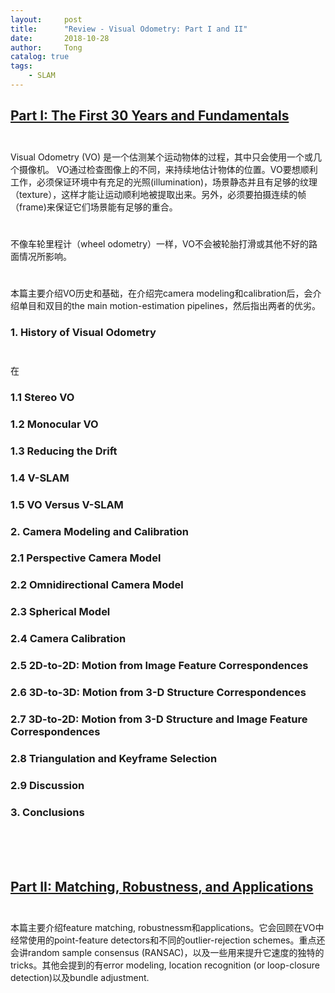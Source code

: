 ```yaml
---
layout:     post
title:      "Review - Visual Odometry: Part I and II"
date:       2018-10-28
author:     Tong
catalog: true
tags:
    - SLAM
---
```


## [Part I: The First 30 Years and Fundamentals][paper-part-1]

$$\quad$$ Visual Odometry (VO) 是一个估测某个运动物体的过程，其中只会使用一个或几个摄像机。 VO通过检查图像上的不同，来持续地估计物体的位置。VO要想顺利工作，必须保证环境中有充足的光照(illumination)，场景静态并且有足够的纹理（texture），这样才能让运动顺利地被提取出来。另外，必须要拍摄连续的帧（frame)来保证它们场景能有足够的重合。

$$\quad$$ 不像车轮里程计（wheel odometry）一样，VO不会被轮胎打滑或其他不好的路面情况所影响。

$$\quad$$ 本篇主要介绍VO历史和基础，在介绍完camera modeling和calibration后，会介绍单目和双目的the main motion-estimation pipelines，然后指出两者的优劣。

### 1. History of Visual Odometry

$$\quad$$ 在

### 1.1 Stereo VO

### 1.2 Monocular VO

### 1.3 Reducing the Drift

### 1.4 V-SLAM 

### 1.5 VO Versus V-SLAM

### 2. Camera Modeling and Calibration

### 2.1 Perspective Camera Model

### 2.2 Omnidirectional Camera Model

### 2.3 Spherical Model

### 2.4 Camera Calibration

### 2.5 2D-to-2D: Motion from Image Feature Correspondences

### 2.6 3D-to-3D: Motion from 3-D Structure Correspondences

### 2.7 3D-to-2D: Motion from 3-D Structure and Image Feature Correspondences

### 2.8 Triangulation and Keyframe Selection

### 2.9 Discussion

### 3. Conclusions


<br>
<br>
<br>

## [Part II: Matching, Robustness, and Applications][paper-part-2]

$$\quad$$ 本篇主要介绍feature matching, robustnessm和applications。它会回顾在VO中经常使用的point-feature detectors和不同的outlier-rejection schemes。重点还会讲random sample consensus (RANSAC)，以及一些用来提升它速度的独特的tricks。其他会提到的有error modeling, location recognition (or loop-closure detection)以及bundle adjustment.


[paper-part-1]: https://www.ifi.uzh.ch/dam/jcr:5759a719-55db-4930-8051-4cc534f812b1/VO_Part_I_Scaramuzza.pdf
[paper-part-2]: http://rpg.ifi.uzh.ch/docs/VO_Part_II_Scaramuzza.pdf